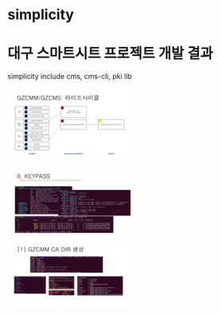 # simplicity
# 대구 스마트시트 프로젝트 개발 결과

simplicity include cms, cms-cli, pki lib 




<p align="left"> <img src="gzcmm_life_cycle.png" width="50%" title="hover text"></p>


<p align="left"> <img src="gzcmm_keypass.png" width="50%" title="hover text"> <img src="gzcmm_ca_dir.png" width="50%" alt="accessibility text"> </p>
